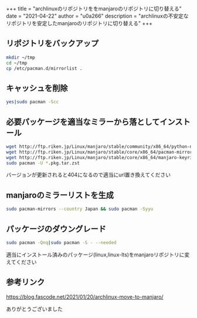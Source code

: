 +++
title = "archlinuxのリポジトリををmanjaroのリポジトリに切り替える"
date = "2021-04-22"
author = "u0a266"
description = "archlinuxの不安定なリポジトリを安定したmanjaroのリポジトリに切り替える"
+++

## リポジトリをバックアップ

```bash
mkdir ~/tmp
cd ~/tmp
cp /etc/pacman.d/mirrorlist .
```

## キャッシュを削除

```bash
yes|sudo pacman -Scc
```

## 必要パッケージを適当なミラーから落としてインストール

```bash
wget http://ftp.riken.jp/Linux/manjaro/stable/community/x86_64/python-npyscreen-4.10.5-5-any.pkg.tar.zst
wget http://ftp.riken.jp/Linux/manjaro/stable/core/x86_64/pacman-mirrors-4.21.0-1-any.pkg.tar.zst
wget http://ftp.riken.jp/Linux/manjaro/stable/core/x86_64/manjaro-keyring-20201216-1-any.pkg.tar.zst
sudo pacman -U *.pkg.tar.zst
```

バージョンが更新されると404になるので適当にurl置き換えてください

## manjaroのミラーリストを生成

```bash
sudo pacman-mirrors --country Japan && sudo pacman -Syyu
```

## パッケージのダウングレード

```bash
sudo pacman -Qnq|sudo pacman -S - --needed
```

適当にインストール済みのパッケージ(linux,linux-lts)をmanjaroリポジトリに変えてください

## 参考リンク

https://blog.fascode.net/2021/01/20/archlinux-move-to-manjaro/

ありがとうございました
